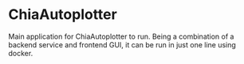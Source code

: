# ChiaAutoplotter
Main application for ChiaAutoplotter to run. Being a combination of a backend service and frontend GUI, it can be run in just one line using docker.
